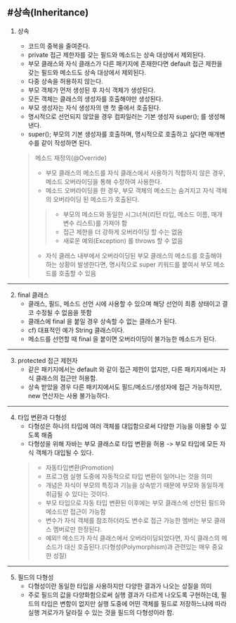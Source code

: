 #상속(Inheritance)
------------
1. 상속
    - 코드의 중복을 줄여준다.
    - private 접근 제한자를 갖는 필드와 메소드는 상속 대상에서 제외된다.
    - 부모 클래스와 자식 클래스가 다른 패키지에 존재한다면 default 접근 제한을 갖는 필드와 메소드도 상속 대상에서 제외된다.
    - 다중 상속을 허용하지 않는다.
    - 부모 객체가 먼저 생성된 후 자식 객체가 생성된다.
    - 모든 객체는 클래스의 생성자를 호출해야만 생성된다.
    - 부모 생성자는 자식 생성자의 맨 첫 줄에서 호출된다.
    - 명시적으로 선언되지 않았을 경우 컴파일러는 기본 생성자 super(); 를 생성해 낸다.
    - super();  부모의 기본 생성자를 호출하며, 명시적으로 호출하고 싶다면 매개변수를 같이 작성하면 된다.
    
   > 메소드 재정의(@Override)
   >  - 부모 클래스의 메소드를 자식 클래스에서 사용하기 적합하지 않은 경우, 메소드 오버라이딩을 통해 수정하여 사용한다.
   >  - 메소드 오버라이딩을 한 경우, 부모 객체의 메소드는 숨겨지고 자식 객체의 오버라이딩 된 메소드가 호출된다.
   > > - 부모의 메소드와 동일한 시그너쳐(리턴 타입, 메소드 이름, 매개 변수 리스트)를 가져야 함
   > > - 접근 제한을 더 강하게 오버라이딩 할 수는 없음
   > > - 새로운 예외(Exception) 를 throws 할 수 없음
   > - 자식 클래스 내부에서 오버라이딩된 부모 클래스의 메소드를 호출해야 하는 상황이 발생한다면, 명시적으로 super 키워드를 붙여서 부모 메소드를 호출할 수 있음
   


------------
2. final  클래스
   - 클래스, 필드, 메소드 선언 시에 사용할 수 있으며 해당 선언이 최종 상태이고 결코 수정될 수 없음을 뜻함
   - 클래스에 final 을 붙일 경우 상속할 수 없는 클래스가 된다.
   - cf) 대표적인 예가 String  클래스이다.
   - 메소드를 선언할 때 final 을 붙이면 오버라이딩이 불가능한 메소드가 된다.


------------
3. protected 접근 제헌자
   - 같은 패키지에서는 default 와 같이 접근 제한이 없지만, 다른 패키지에서는 자식 클래스의 접근만 허용함.
   - 상속 받았을 경우 다른 패키지에서도 필드/메소드/생성자에 접근 가능하지만, new 연산자는 사용 불가능하다.

------------
4. 타입 변환과 다형성
   - 다형성은 하나의 타입에 여러 객체를 대입함으로써 다양한 기능을 이용할 수 있도록 해줌
   - 다형성을 위해 자바는 부모 클래스로 타입 변환을 허용 -> 부모 타입에 모든 자식 객체가 대입될 수 있다.
   > - 자동타입변환(Promotion)
   >  - 프로그램 실행 도중에 자동적으로 타입 변환이 일어나는 것을 의미
   >  - 개념은 자식이 부모의 특징과 기능을 상속받기 때문에 부모와 동일하게 취급될 수 있다는 것이다.
   >  - 부모 타입으로 자동 타입 변환된 이후에는 부모 클래스에 선언된 필드와 메소드만 접근이 가능함
   >  - 변수가 자식 객체를 참조하더라도 변수로 접근 가능한 멤버는 부모 클래스 멤버로만 한정된다.
   >  - 예외!! 메소드가 자식 클래스에서 오버라이딩되었다면, 자식 클래스의 메소드가 대신 호출된다.(다형성(Polymorphism)과 관련있는 매우 중요한 성질)
------------
5. 필드의 다형성
   - 다형성이란 동일한 타입을 사용하지만 다양한 결과가 나오는 성질을 의미
   - 주로 필드의 값을 다양화함으로써 실행 결과가 다르게 나오도록 구현하는데, 필드의 타입은 변함이 없지만 실행 도중에 어떤 객체를 필드로 저장하느냐에 따라 실행 겨로가가 달라질 수 있는 것을 필드의 다형성이라 함.